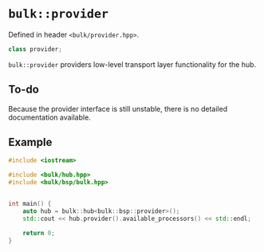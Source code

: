 
# `bulk::provider`


Defined in header `<bulk/provider.hpp>`.

```cpp
class provider;
```

`bulk::provider` providers low-level transport layer functionality for the hub.


## To-do

Because the provider interface is still unstable, there is no detailed documentation available.

## Example

```cpp
#include <iostream>

#include <bulk/hub.hpp>
#include <bulk/bsp/bulk.hpp>


int main() {
    auto hub = bulk::hub<bulk::bsp::provider>();
    std::cout << hub.provider().available_processors() << std::endl;

    return 0;
}
```
